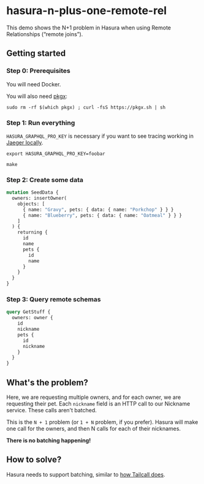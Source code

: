 # hasura-n-plus-one-remote-rel

This demo shows the N+1 problem in Hasura when using Remote Relationships
(“remote joins”).

## Getting started

### Step 0: Prerequisites

You will need Docker.

You will also need [pkgx](https://pkgx.sh/):

```shell
sudo rm -rf $(which pkgx) ; curl -fsS https://pkgx.sh | sh
```

### Step 1: Run everything

`HASURA_GRAPHQL_PRO_KEY` is necessary if you want to see tracing working in
[Jaeger locally](http://localhost:16686).

```shell
export HASURA_GRAPHQL_PRO_KEY=foobar

make
```

### Step 2: Create some data

```graphql
mutation SeedData {
  owners: insertOwner(
    objects: [
      { name: "Gravy", pets: { data: { name: "Porkchop" } } }
      { name: "Blueberry", pets: { data: { name: "Oatmeal" } } }
    ]
  ) {
    returning {
      id
      name
      pets {
        id
        name
      }
    }
  }
}
```

### Step 3: Query remote schemas

```graphql
query GetStuff {
  owners: owner {
    id
    nickname
    pets {
      id
      nickname
    }
  }
}
```

## What's the problem?

Here, we are requesting multiple owners, and for each owner, we are requesting
their pet. Each `nickname` field is an HTTP call to our Nickname service. These
calls aren't batched.

This is the `N + 1` problem (or `1 + N` problem, if you prefer). Hasura will
make one call for the owners, and then N calls for each of their nicknames.

**There is no batching happening!**

## How to solve?

Hasura needs to support batching, similar to [how Tailcall does][tailcall].

[tailcall]:
  https://tailcall.run/docs/graphql-n-plus-one-problem-solved-tailcall/#batch-apis
